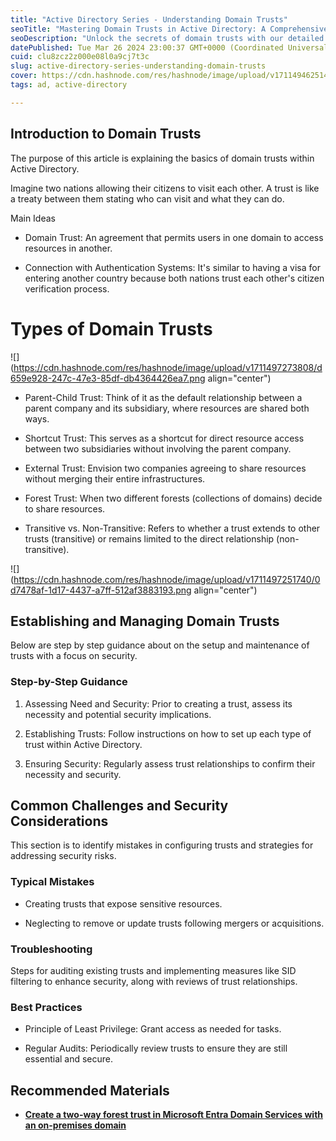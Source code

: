 ```yaml
---
title: "Active Directory Series - Understanding Domain Trusts"
seoTitle: "Mastering Domain Trusts in Active Directory: A Comprehensive Guide"
seoDescription: "Unlock the secrets of domain trusts with our detailed guide. Learn about types, security considerations, and best practices for establishing and managing do"
datePublished: Tue Mar 26 2024 23:00:37 GMT+0000 (Coordinated Universal Time)
cuid: clu8zcz2z000e08l0a9cj7t3c
slug: active-directory-series-understanding-domain-trusts
cover: https://cdn.hashnode.com/res/hashnode/image/upload/v1711494625142/261e3cd7-a699-4592-b1a8-c252027be535.png
tags: ad, active-directory

---
```


## Introduction to Domain Trusts

The purpose of this article is explaining the basics of domain trusts within Active Directory.

Imagine two nations allowing their citizens to visit each other. A trust is like a treaty between them stating who can visit and what they can do.

Main Ideas

* Domain Trust: An agreement that permits users in one domain to access resources in another.
    
* Connection with Authentication Systems: It's similar to having a visa for entering another country because both nations trust each other's citizen verification process.
    

# Types of Domain Trusts

![](https://cdn.hashnode.com/res/hashnode/image/upload/v1711497273808/d659e928-247c-47e3-85df-db4364426ea7.png align="center")

* Parent-Child Trust: Think of it as the default relationship between a parent company and its subsidiary, where resources are shared both ways.
    
* Shortcut Trust: This serves as a shortcut for direct resource access between two subsidiaries without involving the parent company.
    
* External Trust: Envision two companies agreeing to share resources without merging their entire infrastructures.
    
* Forest Trust: When two different forests (collections of domains) decide to share resources.
    
* Transitive vs. Non-Transitive: Refers to whether a trust extends to other trusts (transitive) or remains limited to the direct relationship (non-transitive).
    

![](https://cdn.hashnode.com/res/hashnode/image/upload/v1711497251740/0d7478af-1d17-4437-a7ff-512af3883193.png align="center")

## Establishing and Managing Domain Trusts

Below are step by step guidance about on the setup and maintenance of trusts with a focus on security.

### Step-by-Step Guidance

1. Assessing Need and Security: Prior to creating a trust, assess its necessity and potential security implications.
    
2. Establishing Trusts: Follow instructions on how to set up each type of trust within Active Directory.
    
3. Ensuring Security: Regularly assess trust relationships to confirm their necessity and security.
    

## Common Challenges and Security Considerations

This section is to identify mistakes in configuring trusts and strategies for addressing security risks.

### Typical Mistakes

* Creating trusts that expose sensitive resources.
    
* Neglecting to remove or update trusts following mergers or acquisitions.
    

### Troubleshooting

Steps for auditing existing trusts and implementing measures like SID filtering to enhance security, along with reviews of trust relationships.

### Best Practices

* Principle of Least Privilege: Grant access as needed for tasks.
    
* Regular Audits: Periodically review trusts to ensure they are still essential and secure.
    

## Recommended Materials

* [**Create a two-way forest trust in Microsoft Entra Domain Services with an on-premises domain**](https://learn.microsoft.com/en-us/entra/identity/domain-services/tutorial-create-forest-trust)